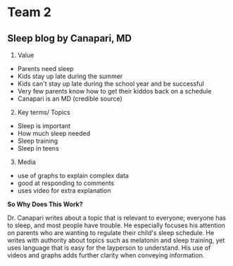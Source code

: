 # Team 2

## Sleep blog by Canapari, MD

1. Value

- Parents need sleep
- Kids stay up late during the summer
- Kids can't stay up late during the school year and be successful
- Very few parents know how to get their kiddos back on a schedule
- Canapari is an MD (credible source)

2. Key terms/ Topics

- Sleep is important
- How much sleep needed
- Sleep training
- Sleep in teens

3. Media

- use of graphs to explain complex data
- good at responding to comments
- uses video for extra explanation

**So Why Does This Work?**

Dr. Canapari writes about a topic that is relevant to everyone; everyone has to sleep, and most people have trouble. He especially focuses his attention on parents who are wanting to regulate their child's sleep schedule. He writes with authority about topics such as melatonin and sleep training, yet uses language that is easy for the layperson to understand. His use of videos and graphs adds further clarity when conveying information.
